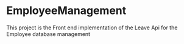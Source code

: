 # EmployeeManagement
This project is the Front end implementation of the Leave Api for the Employee database management
